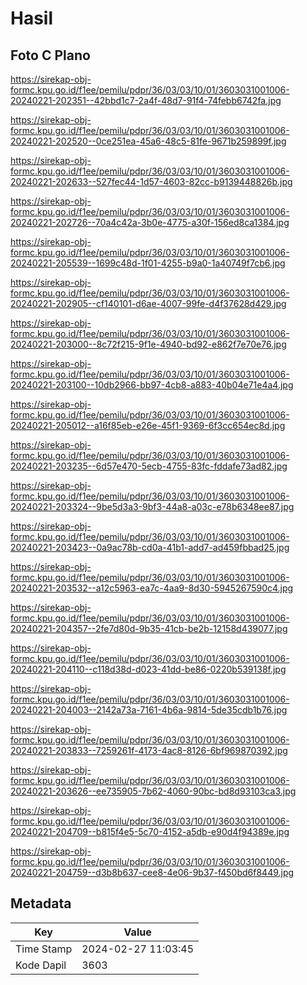 # Hasil

## Foto C Plano

https://sirekap-obj-formc.kpu.go.id/f1ee/pemilu/pdpr/36/03/03/10/01/3603031001006-20240221-202351--42bbd1c7-2a4f-48d7-91f4-74febb6742fa.jpg

https://sirekap-obj-formc.kpu.go.id/f1ee/pemilu/pdpr/36/03/03/10/01/3603031001006-20240221-202520--0ce251ea-45a6-48c5-81fe-9671b259899f.jpg

https://sirekap-obj-formc.kpu.go.id/f1ee/pemilu/pdpr/36/03/03/10/01/3603031001006-20240221-202633--527fec44-1d57-4603-82cc-b9139448826b.jpg

https://sirekap-obj-formc.kpu.go.id/f1ee/pemilu/pdpr/36/03/03/10/01/3603031001006-20240221-202726--70a4c42a-3b0e-4775-a30f-156ed8ca1384.jpg

https://sirekap-obj-formc.kpu.go.id/f1ee/pemilu/pdpr/36/03/03/10/01/3603031001006-20240221-205539--1699c48d-1f01-4255-b9a0-1a40749f7cb6.jpg

https://sirekap-obj-formc.kpu.go.id/f1ee/pemilu/pdpr/36/03/03/10/01/3603031001006-20240221-202905--cf140101-d6ae-4007-99fe-d4f37628d429.jpg

https://sirekap-obj-formc.kpu.go.id/f1ee/pemilu/pdpr/36/03/03/10/01/3603031001006-20240221-203000--8c72f215-9f1e-4940-bd92-e862f7e70e76.jpg

https://sirekap-obj-formc.kpu.go.id/f1ee/pemilu/pdpr/36/03/03/10/01/3603031001006-20240221-203100--10db2966-bb97-4cb8-a883-40b04e71e4a4.jpg

https://sirekap-obj-formc.kpu.go.id/f1ee/pemilu/pdpr/36/03/03/10/01/3603031001006-20240221-205012--a16f85eb-e26e-45f1-9369-6f3cc654ec8d.jpg

https://sirekap-obj-formc.kpu.go.id/f1ee/pemilu/pdpr/36/03/03/10/01/3603031001006-20240221-203235--6d57e470-5ecb-4755-83fc-fddafe73ad82.jpg

https://sirekap-obj-formc.kpu.go.id/f1ee/pemilu/pdpr/36/03/03/10/01/3603031001006-20240221-203324--9be5d3a3-9bf3-44a8-a03c-e78b6348ee87.jpg

https://sirekap-obj-formc.kpu.go.id/f1ee/pemilu/pdpr/36/03/03/10/01/3603031001006-20240221-203423--0a9ac78b-cd0a-41b1-add7-ad459fbbad25.jpg

https://sirekap-obj-formc.kpu.go.id/f1ee/pemilu/pdpr/36/03/03/10/01/3603031001006-20240221-203532--a12c5963-ea7c-4aa9-8d30-5945267590c4.jpg

https://sirekap-obj-formc.kpu.go.id/f1ee/pemilu/pdpr/36/03/03/10/01/3603031001006-20240221-204357--2fe7d80d-9b35-41cb-be2b-12158d439077.jpg

https://sirekap-obj-formc.kpu.go.id/f1ee/pemilu/pdpr/36/03/03/10/01/3603031001006-20240221-204110--c118d38d-d023-41dd-be86-0220b539138f.jpg

https://sirekap-obj-formc.kpu.go.id/f1ee/pemilu/pdpr/36/03/03/10/01/3603031001006-20240221-204003--2142a73a-7161-4b6a-9814-5de35cdb1b76.jpg

https://sirekap-obj-formc.kpu.go.id/f1ee/pemilu/pdpr/36/03/03/10/01/3603031001006-20240221-203833--7259261f-4173-4ac8-8126-6bf969870392.jpg

https://sirekap-obj-formc.kpu.go.id/f1ee/pemilu/pdpr/36/03/03/10/01/3603031001006-20240221-203626--ee735905-7b62-4060-90bc-bd8d93103ca3.jpg

https://sirekap-obj-formc.kpu.go.id/f1ee/pemilu/pdpr/36/03/03/10/01/3603031001006-20240221-204709--b815f4e5-5c70-4152-a5db-e90d4f94389e.jpg

https://sirekap-obj-formc.kpu.go.id/f1ee/pemilu/pdpr/36/03/03/10/01/3603031001006-20240221-204759--d3b8b637-cee8-4e06-9b37-f450bd6f8449.jpg


## Metadata

| Key        | Value               |
| ---------- | ------------------- |
| Time Stamp | 2024-02-27 11:03:45 |
| Kode Dapil | 3603                |



